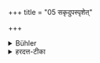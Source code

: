 +++
title = "05 सकृदुपस्पृशेत्"

+++

<details><summary>Bühler</summary>

5. He shall then touch (his lips) once (with the three middle fingers).
</details>

<details><summary>हरदत्त-टीका</summary>

## सूत्रम्
सकृदुपस्पृशेत् ॥ ५ ॥  
### टिप्पनी
मध्यमाभिस्तिसृभिरङ्गुलीभिरोष्ठौ ॥ ५ ॥
</details>
